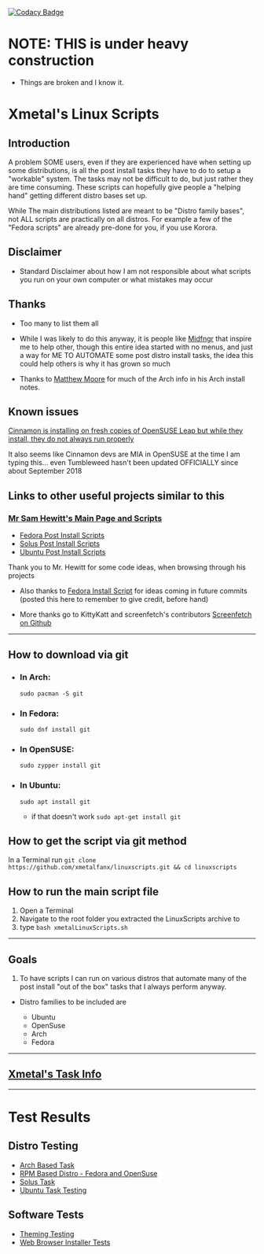 [![Codacy Badge](https://api.codacy.com/project/badge/Grade/ad3a390ed44e4ad28b786d760b2dd5f6)](https://www.codacy.com/app/Xmetalfanx/linuxSetup?utm_source=github.com&utm_medium=referral&utm_content=Xmetalfanx/linuxSetup&utm_campaign=Badge_Grade)

# NOTE: THIS is under heavy construction

- Things are broken and I know it.

# Xmetal's Linux Scripts

## Introduction

A problem SOME users, even if they are experienced have when setting up some distributions, is all the post install tasks they have to do to setup a "workable" system. The tasks may not be difficult to do, but just rather they are time consuming. These scripts can hopefully give people a "helping hand" getting different distro bases set up.

While The main distributions listed are meant to be "Distro family bases", not ALL scripts are practically on all distros. For example a few of the "Fedora scripts" are already pre-done for you, if you use Korora.

## Disclaimer

- Standard Disclaimer about how I am not responsible about what scripts you run on your own computer or what mistakes may occur

## Thanks

- Too many to list them all
- While I was likely to do this anyway, it is people like [Midfngr](https://www.youtube.com/user/midfingr/undefined) that inspire me to help other, though this entire idea started with no menus, and just a way for ME TO AUTOMATE some post distro install tasks, the idea this could help others is why it has grown so much

- Thanks to [Matthew Moore](https://www.youtube.com/user/MrGizmo757/undefined) for much of the Arch info in his Arch install notes.

## Known issues

[Cinnamon is installing on fresh copies of OpenSUSE Leap but while they install, they do not always run properly](https://github.com/Xmetalfanx/linuxSetup/issues/67)

It also seems like Cinnamon devs are MIA in OpenSUSE at the time I am typing this... even Tumbleweed hasn't been updated OFFICIALLY since about September 2018


## Links to other useful projects similar to this

### [Mr Sam Hewitt's Main Page and Scripts](https://github.com/snwh)

- [Fedora Post Install Scripts](https://github.com/snwh/fedora-post-install)
- [Solus Post Install Scripts](https://github.com/snwh/solus-post-install)
- [Ubuntu Post Install Scripts](https://github.com/snwh/ubuntu-post-install)

Thank you to Mr. Hewitt for some code ideas, when browsing through his projects

- Also thanks to [Fedora Install Script](https://gist.github.com/KingsleyOmon-Edo/711c0a79c29d532840bb5cae55b7c2d6) for ideas coming in future commits (posted this here to remember to give credit, before hand)

- More thanks go to KittyKatt and screenfetch's contributors [Screenfetch on Github](https://github.com/KittyKatt/screenFetch)

--------------------------------------------------------------------------------

## How to download via git

- ### In Arch:

  `sudo pacman -S git`

- ### In Fedora:

  `sudo dnf install git`

- ### In OpenSUSE:

  `sudo zypper install git`

- ### In Ubuntu:

  `sudo apt install git`

  - if that doesn't work `sudo apt-get install git`

## How to get the script via git method

In a Terminal run `git clone https://github.com/xmetalfanx/linuxscripts.git && cd linuxscripts`

## How to run the main script file

1. Open a Terminal
2. Navigate to the root folder you extracted the LinuxScripts archive to
3. type `bash xmetalLinuxScripts.sh`

--------------------------------------------------------------------------------

## Goals

1. To have scripts I can run on various distros that automate many of the post install "out of the box" tasks that I always perform anyway.

  - Distro families to be included are

    - Ubuntu
    - OpenSuse
    - Arch
    - Fedora

---

## [Xmetal's Task Info](/documentation/xmetalTasks.md)

---

# Test Results 

## Distro Testing 
- [Arch Based Task ](tests/archBasedTests.md)
- [RPM Based Distro  - Fedora and OpenSuse ](tests/rpmBasedTests.md)
- [Solus Task ](tests/solusTests.md)
- [Ubuntu Task Testing](test/ubuntuBasedTests.md)

## Software Tests
- [Theming Testing ](tests/themingTests.md)
- [Web Browser Installer Tests](tests/browserImstallerTests.md)